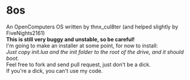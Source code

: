 # 8os  
An OpenComputers OS written by thnx_cul8ter (and helped slightly by FiveNights2161)  
**This is still very buggy and unstable, so be careful!**  
I'm going to make an installer at some point, for now to install:  
*Just copy init.lua and the init folder to the root of the drive, and it should boot.*  
Feel free to fork and send pull request, just don't be a dick.  
If you're a dick, you can't use my code.  
